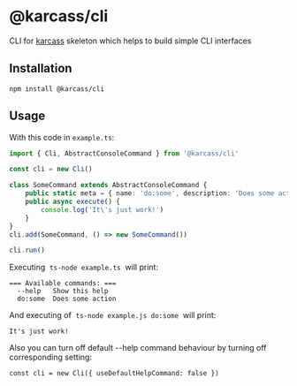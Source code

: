 # @karcass/cli

CLI for <a href="https://github.com/karcass-ts/karcass">karcass</a> skeleton which helps to build simple CLI interfaces

## Installation

```
npm install @karcass/cli
```

## Usage

With this code in `example.ts`:

```typescript
import { Cli, AbstractConsoleCommand } from '@karcass/cli'

const cli = new Cli()

class SomeCommand extends AbstractConsoleCommand {
    public static meta = { name: 'do:some', description: 'Does some action' }
    public async execute() {
        console.log('It\'s just work!')
    }
}
cli.add(SomeCommand, () => new SomeCommand())

cli.run()
```

Executing &nbsp;`ts-node example.ts`&nbsp; will print:

```
=== Available commands: ===
  --help   Show this help
  do:some  Does some action
```

And executing of &nbsp;`ts-node example.js do:some`&nbsp; will print:

```
It's just work!
```

Also you can turn off default --help command behaviour by turning off corresponding setting:

```
const cli = new Cli({ useDefaultHelpCommand: false })
```